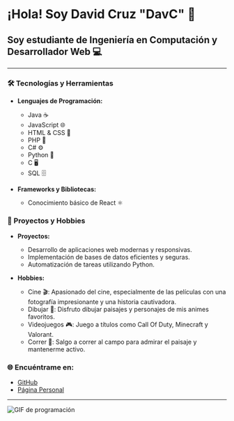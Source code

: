 # ¡Hola! Soy David Cruz "DavC" 👋

## Soy estudiante de Ingeniería en Computación y Desarrollador Web 💻

---

### 🛠️ Tecnologías y Herramientas

- **Lenguajes de Programación:**
  - Java ☕
  - JavaScript 🌐
  - HTML & CSS 🎨
  - PHP 🐘
  - C# ⚙️
  - Python 🐍
  - C 🖥️
  - SQL 🗄️

- **Frameworks y Bibliotecas:**
  - Conocimiento básico de React ⚛️

### 🚀 Proyectos y Hobbies

- **Proyectos:**
  - Desarrollo de aplicaciones web modernas y responsivas.
  - Implementación de bases de datos eficientes y seguras.
  - Automatización de tareas utilizando Python.

- **Hobbies:**
  - Cine 🎬: Apasionado del cine, especialmente de las películas con una fotografía impresionante y una historia cautivadora.
  - Dibujar 🎨: Disfruto dibujar paisajes y personajes de mis animes favoritos.
  - Videojuegos 🎮: Juego a títulos como Call Of Duty, Minecraft y Valorant.
  - Correr 🏃: Salgo a correr al campo para admirar el paisaje y mantenerme activo.

### 🌐 Encuéntrame en:

- [GitHub](https://github.com/Davidcrz14)
- [Página Personal](https://davidcrz14.github.io)

---

![GIF de programación](https://giphy.com/embed/qgQUggAC3Pfv687qPC)
